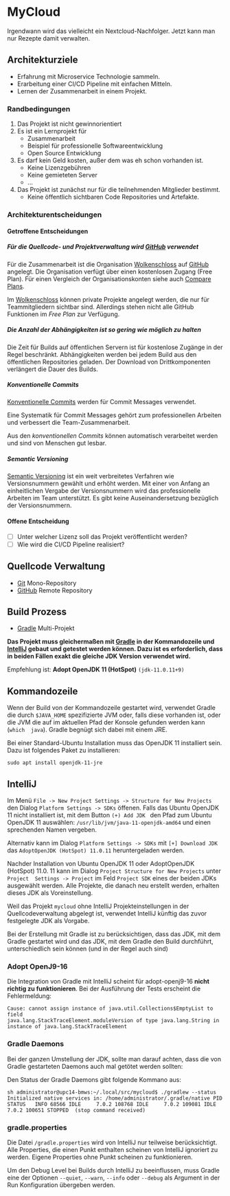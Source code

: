 # MyCloud

Irgendwann wird das vielleicht ein Nextcloud-Nachfolger.
Jetzt kann man nur Rezepte damit verwalten.

## Architekturziele

- Erfahrung mit Microservice Technologie sammeln.
- Erarbeitung einer CI/CD Pipeline mit einfachen Mitteln.
- Lernen der Zusammenarbeit in einem Projekt.

### Randbedingungen

1. Das Projekt ist nicht gewinnorientiert
2. Es ist ein Lernprojekt für
    - Zusammenarbeit
    - Beispiel für professionelle Softwareentwicklung
    - Open Source Entwicklung
3. Es darf kein Geld kosten, außer dem was eh schon vorhanden ist.
    - Keine Lizenzgebühren
    - Keine gemieteten Server
    - ...
4. Das Projekt ist zunächst nur für die teilnehmenden Mitglieder bestimmt.    
    - Keine öffentlich sichtbaren Code Repositories und Artefakte.
    
### Architekturentscheidungen

#### Getroffene Entscheidungen

##### Für die Quellcode- und Projektverwaltung wird [GitHub] verwendet

Für die Zusammenarbeit ist die Organisation [Wolkenschloss]
auf [GitHub] angelegt. Die Organisation verfügt über einen kostenlosen 
Zugang (Free Plan). Für einen Vergleich der Organisationskonten siehe auch 
[Compare Plans](https://github.com/organizations/wolkenschloss/billing/plans).

Im [Wolkenschloss] können private Projekte angelegt werden, die nur für 
Teammitgliedern sichtbar sind. Allerdings stehen nicht alle GitHub 
Funktionen im *Free Plan* zur Verfügung.

##### Die Anzahl der Abhängigkeiten ist so gering wie möglich zu halten

Die Zeit für Builds auf öffentlichen Servern ist für kostenlose Zugänge in 
der Regel beschränkt. Abhängigkeiten werden bei jedem Build aus den öffentlichen 
Repositories geladen. Der Download von Drittkomponenten verlängert die Dauer 
des Builds.

##### Konventionelle Commits

[Konventionelle Commits] werden für Commit Messages verwendet.

Eine Systematik für Commit Messages gehört zum professionellen Arbeiten und
verbessert die Team-Zusammenarbeit.

Aus den *konventionellen Commits* können automatisch verarbeitet werden und 
sind von Menschen gut lesbar. 

##### Semantic Versioning

[Semantic Versioning] ist ein weit verbreitetes Verfahren wie Versionsnummern 
gewählt und erhöht werden. Mit einer von Anfang an einheitlichen Vergabe der 
Versionsnummern wird das professionelle Arbeiten im Team unterstützt. Es 
gibt keine Auseinandersetzung bezüglich der Versionsnummern.

#### Offene Entscheidung

- [ ] Unter welcher Lizenz soll das Projekt veröffentlicht werden?
- [ ] Wie wird die CI/CD Pipeline realisiert?

[Wolkenschloss]: https://github.com/wolkenschloss
[GitHub]: https://github.com/
[Konventionelle Commits]: https://www.conventionalcommits.org/de/v1.0.0/
[Semantic Versioning]: https://semver.org/lang/de/

## Quellcode Verwaltung

- [Git] Mono-Repository
- [GitHub] Remote Repository

[Git]: https://git-scm.com/

## Build Prozess

- [Gradle] Multi-Projekt

**Das Projekt muss gleichermaßen mit [Gradle] in der Kommandozeile und 
[IntelliJ] gebaut und getestet werden können. Dazu ist es erforderlich, dass 
in beiden Fällen exakt die gleiche JDK Version verwendet wird.**

Empfehlung ist: **Adopt OpenJDK 11 (HotSpot)** `(jdk-11.0.11+9)`

## Kommandozeile

Wenn der Build von der Kommandozeile gestartet wird, verwendet Gradle die 
durch `$JAVA_HOME` spezifizierte JVM oder, falls diese vorhanden ist, oder 
die JVM die auf im aktuellen Pfad der Konsole gefunden werden kann (`which 
java`). Gradle begnügt sich dabei mit einem JRE.

Bei einer Standard-Ubuntu Installation muss das OpenJDK 11 installiert sein. 
Dazu ist folgendes Paket zu installieren:

    sudo apt install openjdk-11-jre

## IntelliJ

Im Menü `File -> New Project Settings -> Structure for New Projects` den 
Dialog `Platform Settings -> SDKs` öffenen. Falls das Ubuntu OpenJDK 11 
nicht installiert ist, mit dem Button `(+) Add JDK ` den Pfad zum Ubuntu 
OpenJDK 11 auswählen: `/usr/lib/jvm/java-11-openjdk-amd64` und einen 
sprechenden Namen vergeben. 

Alternativ kann im Dialog `Platform Settings -> SDKs` mit `[+] Download JDK` 
das `AdoptOpenJDK (HotSpot) 11.0.11` heruntergeladen werden.

Nachder Installation von Ubuntu OpenJDK 11 oder AdoptOpenJDK (HotSpot) 11.0.
11 kann im Dialog `Project Structure for New Projects` unter `Project 
Settings -> Project` im Feld `Project SDK` eines der beiden JDKs ausgewählt 
werden. Alle Projekte, die danach neu erstellt werden, erhalten dieses JDK 
als Voreinstellung.

Weil das Projekt `mycloud` ohne IntelliJ Projekteinstellungen in der 
Quellcodeverwaltung abgelegt ist, verwendet IntelliJ künftig das zuvor 
festgelegte JDK als Vorgabe.

Bei der Erstellung mit Gradle ist zu berücksichtigen, dass das JDK, mit dem 
Gradle gestartet wird und das JDK, mit dem Gradle den Build durchführt, 
unterschiedlich sein können (und in der Regel auch sind)

### Adopt OpenJ9-16
Die Integration von Gradle mit IntelliJ scheint für adopt-openj9-16 **nicht 
richtig zu funktionieren**. Bei der Ausführung der Tests erscheint die 
Fehlermeldung:

    Cause: cannot assign instance of java.util.Collections$EmptyList to field 
    java.lang.StackTraceElement.moduleVersion of type java.lang.String in 
    instance of java.lang.StackTraceElement

### Gradle Daemons

Bei der ganzen Umstellung der JDK, sollte man darauf achten, dass die von 
Gradle gestarteten Daemons auch mal getötet werden sollten:

Den Status der Gradle Daemons gibt folgende Kommano aus:

``sh
administrator@upc14-bmws:~/.local/src/mycloud$ ./gradlew --status
Initialized native services in: /home/administrator/.gradle/native
PID STATUS   INFO
68566 IDLE     7.0.2
108768 IDLE     7.0.2
109081 IDLE     7.0.2
100651 STOPPED  (stop command received)
``

### gradle.properties

Die Datei `/gradle.properties` wird von IntelliJ nur teilweise berücksichtigt.
Alle Properties, die einen Punkt enthalten scheinen von IntelliJ ignoriert 
zu werden. Eigene Properties ohne Punkt scheinen zu funktionieren.

Um den Debug Level bei Builds durch IntelliJ zu beeinflussen, muss Gradle eine
der Optionen `--quiet`, `--warn`, `--info` oder `--debug` als Argument in 
der Run Konfiguration übergeben werden.  

[Gradle]: https://gradle.org/
[IntelliJ]: https://www.jetbrains.com/de-de/idea/